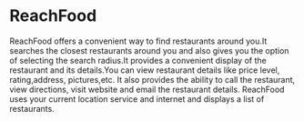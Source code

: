 # ReachFood 
ReachFood offers a convenient way to find restaurants around you.It searches the closest restaurants around you and also gives you the option of selecting the search radius.It provides a convenient display of the restaurant and its details.You can view restaurant details like price level, rating,address, pictures,etc. It also provides the ability to call the restaurant, view directions, visit website and email the restaurant details. ReachFood uses your current location service and internet and displays a list of restaurants.

